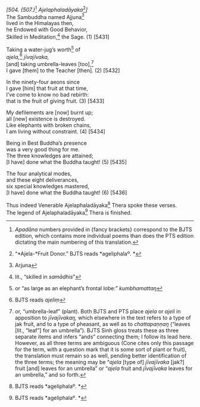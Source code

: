 *\[504. {507.}*[^1] *Ajelaphaladāyaka*[^2]*\]*  
The Sambuddha named Ajjuna[^3]  
lived in the Himalayas then,  
he Endowed with Good Behavior,  
Skilled in Meditation,[^4] the Sage. (1) \[5431\]

Taking a water-jug’s worth[^5] of  
*ajela,*[^6] *jīvajīvaka,*  
\[and\] taking umbrella-leaves \[too\],[^7]  
I gave \[them\] to the Teacher \[then\]. (2) \[5432\]

In the ninety-four aeons since  
I gave \[him\] that fruit at that time,  
I’ve come to know no bad rebirth:  
that is the fruit of giving fruit. (3) \[5433\]

My defilements are \[now\] burnt up;  
all \[new\] existence is destroyed.  
Like elephants with broken chains,  
I am living without constraint. (4) \[5434\]

Being in Best Buddha’s presence  
was a very good thing for me.  
The three knowledges are attained;  
\[I have\] done what the Buddha taught! (5) \[5435\]

The four analytical modes,  
and these eight deliverances,  
six special knowledges mastered,  
\[I have\] done what the Buddha taught! (6) \[5436\]

Thus indeed Venerable Ajelaphaladāyaka[^8] Thera spoke these verses.  
The legend of Ajelaphaladāyaka[^9] Thera is finished.

[^1]: *Apadāna* numbers provided in {fancy brackets} correspond to the BJTS edition, which contains more individual poems than does the PTS edition dictating the main numbering of this translation.

[^2]: “*Ajela-*Fruit Donor.” BJTS reads *ageliphalaº. *

[^3]: Arjuna

[^4]: lit., “skilled in *samādhis*”

[^5]: or “as large as an elephant’s frontal lobe:” *kumbhamattaŋ*

[^6]: BJTS reads *ajeliṃ*

[^7]: or, “umbrella-leaf” (plant). Both BJTS and PTS place *ajela* or *ajeli* in apposition to *jīvajīvakaŋ,* which elsewhere in the text refers to a type of jak fruit, and to a type of pheasant, as well as to *chattapaṇṇaŋ* (“leaves \[lit., “leaf”\] for an umbrella”). BJTS Sinh gloss treats these as three separate items and infers “ands” connecting them; I follow its lead here. However, as all three terms are ambiguous (Cone cites only this passage for the term, with a question mark that it is some sort of plant or fruit), the translation must remain so as well, pending better identification of the three terms; the meaning may be “*ajela* \[type of\] *jīvajīvaka* \[jak?\] fruit \[and\] leaves for an umbrella” or “*ajela* fruit and *jīvajīvaka* leaves for an umbrella,” and so forth.

[^8]: BJTS reads *ageliphalaº. *

[^9]: BJTS reads *ageliphalaº. *
